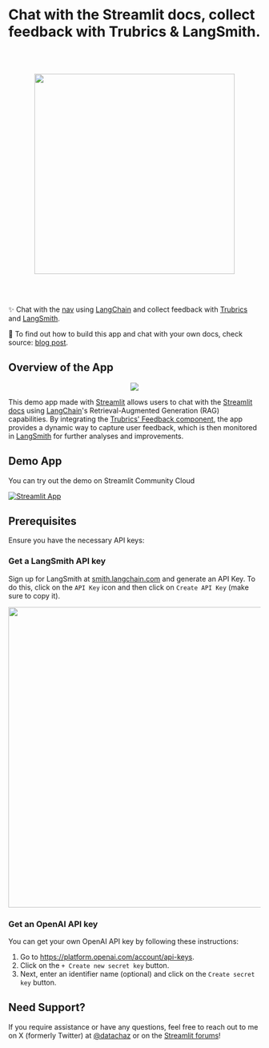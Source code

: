# Chat with the Streamlit docs, collect feedback with Trubrics & LangSmith.

<br>
<br>

<p align="center">
  <img src="https://github.com/CharlyWargnier/LangchainRAG-Trubrics-Langsmith/assets/27242399/e4e7f7b0-228a-4e36-9cec-e0df4c072e43" width="400">
</p>

<br>
<br>

✨ Chat with the [nav](https://www.nav.no/en) using [LangChain](https://www.langchain.com/) and collect feedback with [Trubrics](https://github.com/trubrics/streamlit-feedback) and [LangSmith](https://www.langchain.com/langsmith).

📖 To find out how to build this app and chat with your own docs, check source: [blog post](https://blog.streamlit.io/how-in-app-feedback-can-increase-your-chatbots-performance/).

## Overview of the App

<p align="center">
  <img src="https://github.com/shirdarec/Ukrainian-AI-chatbot/blob/main/images/streamlit.PNG width="600">
</p>

This demo app made with [Streamlit](https://streamlit.io/) allows users to chat with the [Streamlit docs](https://docs.streamlit.io/) using [LangChain](https://www.langchain.com/)'s Retrieval-Augmented Generation (RAG) capabilities. By integrating the [Trubrics' Feedback component](https://github.com/trubrics/streamlit-feedback), the app provides a dynamic way to capture user feedback, which is then monitored in [LangSmith](https://www.langchain.com/langsmith) for further analyses and improvements.

## Demo App

You can try out the demo on Streamlit Community Cloud

[![Streamlit App](https://static.streamlit.io/badges/streamlit_badge_black_white.svg)](https://ukrainian-ai-chatbot.streamlit.app/)

## Prerequisites

Ensure you have the necessary API keys:

### Get a LangSmith API key

Sign up for LangSmith at [smith.langchain.com](https://smith.langchain.com/) and generate an API Key.
To do this, click on the `API Key` icon and then click on `Create API Key` (make sure to copy it).

<p align="center">
  <img src="https://github.com/CharlyWargnier/LangchainRAG-Trubrics-Langsmith/assets/27242399/95ea6ca4-7ddf-4ed6-913f-56d4d9f114c4" width="600">
</p>

### Get an OpenAI API key

You can get your own OpenAI API key by following these instructions:
1. Go to https://platform.openai.com/account/api-keys.
2. Click on the `+ Create new secret key` button.
3. Next, enter an identifier name (optional) and click on the `Create secret key` button.

## Need Support?

If you require assistance or have any questions, feel free to reach out to me on X (formerly Twitter) at [@datachaz](https://twitter.com/datachaz) or on the [Streamlit forums](https://discuss.streamlit.io/)!


